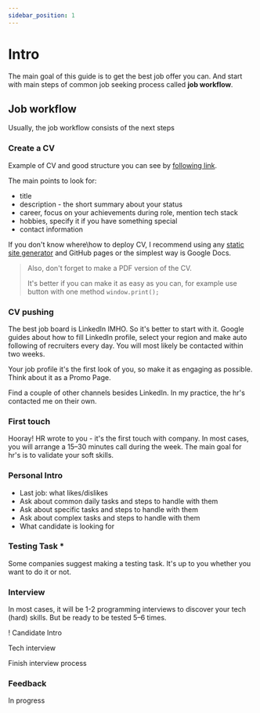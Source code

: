 ```yaml
---
sidebar_position: 1
---
```


# Intro

The main goal of this guide is to get the best job offer you can. And start with main steps of common job seeking process called **job workflow**.

## Job workflow

Usually, the job workflow consists of the next steps

### Create a CV

Example of CV and good structure you can see by [following link](https://emil.pw).

The main points to look for:

-   title
-   description - the short summary about your status
-   career, focus on your achievements during role, mention tech stack
-   hobbies, specify it if you have something special
-   contact information

If you don't know where\how to deploy CV, I recommend using any [static site generator](https://jamstack.org/generators/) and GitHub pages or the simplest way is Google Docs.

> Also, don't forget to make a PDF version of the CV.
>
> It's better if you can make it as easy as you can, for example use button with one method `window.print();`

### CV pushing

The best job board is LinkedIn IMHO. So it's better to start with it. Google guides about how to fill LinkedIn profile, select your region and make auto following of recruiters every day. You will most likely be contacted within two weeks.

Your job profile it's the first look of you, so make it as engaging as possible. Think about it as a Promo Page.

Find a couple of other channels besides LinkedIn. In my practice, the hr's contacted me on their own.

### First touch

Hooray! HR wrote to you - it's the first touch with company. In most cases, you will arrange a 15–30 minutes call during the week. The main goal for hr's is to validate your soft skills.

### Personal Intro

-   Last job: what likes/dislikes
-   Ask about common daily tasks and steps to handle with them
-   Ask about specific tasks and steps to handle with them
-   Ask about complex tasks and steps to handle with them
-   What candidate is looking for

### Testing Task \*

Some companies suggest making a testing task. It's up to you whether you want to do it or not.

### Interview

In most cases, it will be 1-2 programming interviews to discover your tech (hard) skills. But be ready to be tested 5–6 times.

! Candidate Intro

Tech interview

Finish interview process

### Feedback

In progress
